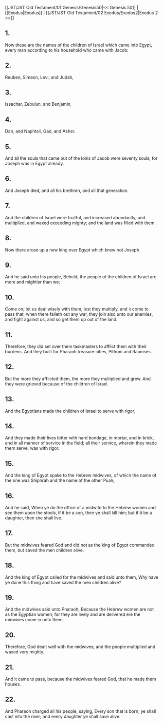 [[JST/JST Old Testament/01 Genesis/Genesis50|<< Genesis 50]] | [[Exodus|Exodus]] | [[JST/JST Old Testament/02 Exodus/Exodus2|Exodus 2 >>]]
## 1.
Now these are the names of the children of Israel which came into Egypt, every man according to his household who came with Jacob:
## 2.
Reuben, Simeon, Levi, and Judah,
## 3.
Issachar, Zebulun, and Benjamin,
## 4.
Dan, and Naphtali, Gad, and Asher.
## 5.
And all the souls that came out of the loins of Jacob were seventy souls; for Joseph was in Egypt already.
## 6.
And Joseph died, and all his brethren, and all that generation.
## 7.
And the children of Israel were fruitful, and increased abundantly, and multiplied, and waxed exceeding mighty; and the land was filled with them.
## 8.
Now there arose up a new king over Egypt which knew not Joseph.
## 9.
And he said unto his people, Behold, the people of the children of Israel are more and mightier than we;
## 10.
Come on; let us deal wisely with them, lest they multiply, and it come to pass that, when there falleth out any war, they join also unto our enemies, and fight against us, and so get them up out of the land.
## 11.
Therefore, they did set over them taskmasters to afflict them with their burdens. And they built for Pharaoh treasure cities, Pithom and Raamses.
## 12.
But the more they afflicted them, the more they multiplied and grew. And they were grieved because of the children of Israel.
## 13.
And the Egyptians made the children of Israel to serve with rigor;
## 14.
And they made their lives bitter with hard bondage, in mortar, and in brick, and in all manner of service in the field; all their service, wherein they made them serve, was with rigor.
## 15.
And the king of Egypt spake to the Hebrew midwives, of which the name of the one was Shiphrah and the name of the other Puah;
## 16.
And he said, When ye do the office of a midwife to the Hebrew women and see them upon the stools, if it be a son, then ye shall kill him; but if it be a daughter, then she shall live.
## 17.
But the midwives feared God and did not as the king of Egypt commanded them, but saved the men children alive.
## 18.
And the king of Egypt called for the midwives and said unto them, Why have ye done this thing and have saved the men children alive?
## 19.
And the midwives said unto Pharaoh, Because the Hebrew women are not as the Egyptian women; for they are lively and are delivered ere the midwives come in unto them.
## 20.
Therefore, God dealt well with the midwives; and the people multiplied and waxed very mighty.
## 21.
And it came to pass, because the midwives feared God, that he made them houses.
## 22.
And Pharaoh charged all his people, saying, Every son that is born, ye shall cast into the river; and every daughter ye shall save alive.

